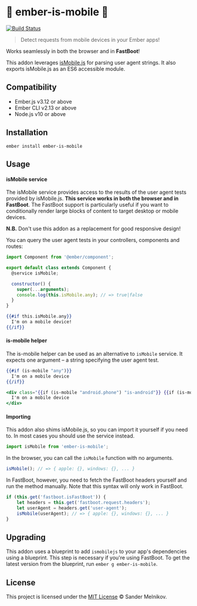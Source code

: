 🐹 ember-is-mobile 📱
==============================================================================

[![Build Status](https://travis-ci.org/sandydoo/ember-is-mobile.svg?branch=master)](https://travis-ci.org/sandydoo/ember-is-mobile)

> Detect requests from mobile devices in your Ember apps!

Works seamlessly in both the browser and in **FastBoot**!

This addon leverages [isMobile.js](https://github.com/kaimallea/isMobile) for parsing user agent strings. It also exports isMobile.js as an ES6 accessible module.


Compatibility
------------------------------------------------------------------------------

* Ember.js v3.12 or above
* Ember CLI v2.13 or above
* Node.js v10 or above


Installation
------------------------------------------------------------------------------

```
ember install ember-is-mobile
```

Usage
------------------------------------------------------------------------------

#### isMobile service

The isMobile service provides access to the results of the user agent tests provided by isMobile.js. **This service works in both the browser and in FastBoot**. The FastBoot support is particularly useful if you want to conditionally render large blocks of content to target desktop or mobile devices.

**N.B.** Don't use this addon as a replacement for good responsive design!

You can query the user agent tests in your controllers, components and routes:

```js
import Component from '@ember/component';

export default class extends Component {
  @service isMobile;

  constructor() {
    super(...arguments);
    console.log(this.isMobile.any); // => true|false
  }
}
```

```handlebars
{{#if this.isMobile.any}}
  I'm on a mobile device!
{{/if}}
```

#### is-mobile helper

The is-mobile helper can be used as an alternative to `isMobile` service.
It expects one argument – a string specifying the user agent test.

```handlebars
{{#if (is-mobile "any")}}
  I'm on a mobile device
{{/if}}
```

```handlebars
<div class="{{if (is-mobile "android.phone") "is-android"}} {{if (is-mobile "apple.phone") "is-apple"}}">
  I'm on a mobile device
</div>
```


#### Importing

This addon also shims isMobile.js, so you can import it yourself if you need to. In most cases you should use the service instead.

```js
import isMobile from 'ember-is-mobile';
```

In the browser, you can call the `isMobile` function with no arguments.

```js
isMobile(); // => { apple: {}, windows: {}, ... }
```

In FastBoot, however, you need to fetch the FastBoot headers yourself and run the method manually. Note that this syntax will only work in FastBoot.

```js
if (this.get('fastboot.isFastBoot')) {
    let headers = this.get('fastboot.request.headers');
    let userAgent = headers.get('user-agent');
    isMobile(userAgent); // => { apple: {}, windows: {}, ... }
}
```

Upgrading
------------------------------------------------------------------------------

This addon uses a blueprint to add `ismobilejs` to your app's dependencies using a blueprint. This step is necessary if you're using FastBoot. To get the latest version from the blueprint, run `ember g ember-is-mobile`.


License
------------------------------------------------------------------------------

This project is licensed under the [MIT License](LICENSE.md) © Sander Melnikov.

